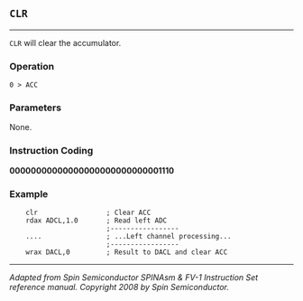 ## `CLR`

------------------

`CLR` will clear the accumulator.

### Operation
`0 ­> ACC`

### Parameters

None.

### Instruction Coding
**00000000000000000000000000001110**

### Example
```assembly
    clr                 ; Clear ACC
    rdax ADCL,1.0       ; Read left ADC
                        ;-----------------
    ....                ; ...Left channel processing...
                        ;-----------------
    wrax DACL,0         ; Result to DACL and clear ACC
```

------------------
*Adapted from Spin Semiconductor SPINAsm & FV-1 Instruction Set reference manual. Copyright 2008 by Spin Semiconductor.*